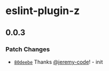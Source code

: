 # eslint-plugin-z

## 0.0.3

### Patch Changes

- [`80deebe`](https://github.com/jeremy-code/eslint-plugin-z/commit/80deebe8d4274227eb7aacb74b044cd634aa7ed4) Thanks [@jeremy-code](https://github.com/jeremy-code)! - init
